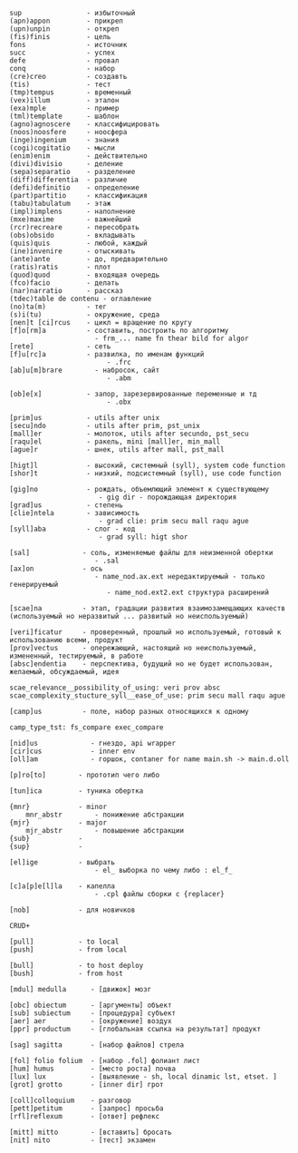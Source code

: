     sup                - избыточный
    (apn)appon         - прикреп
    (upn)unpin         - откреп
    (fis)finis         - цель
    fons               - источник
    succ               - успех
    defe               - провал
    conq               - набор
    (cre)creo          - создавть
    (tis)              - тест
    (tmp)tempus        - временный
    (vex)illum         - эталон
    (exa)mple          - пример
    (tml)template      - шаблон
    (agno)agnoscere    - классифицировать
    (noos)noosfere     - ноосфера
    (inge)ingenium     - знания
    (cogi)cogitatio    - мысли
    (enim)enim         - действительно
    (divi)divisio      - деление
    (sepa)separatio    - разделение
    (diff)differentia  - различие
    (defi)definitio    - определение
    (part)partitio     - классификация
    (tabu)tabulatum    - этаж
    (impl)implens      - наполнение
    (mxe)maxime        - важнейший
    (rcr)recreare      - пересобрать
    (obs)obsido        - вкладывать
    (quis)quis         - любой, каждый
    (ine)invenire      - отыскивать
    (ante)ante         - до, предварительно
    (ratis)ratis       - плот
    (quod)quod         - входящая очередь
    (fco)facio         - делать
    (nar)narratio      - рассказ
    (tdec)table de contenu - оглавление 
    (no)ta(m)          - тег
    (s)i(tu)           - окружение, среда
    [nen]t [ci]rcus    - цикл = вращение по кругу
    [f]o[rm]a          - составить, построить по алгоритму
                         - frm_... name fn thear bild for algor 
    [rete]             - сеть
    [f]u[rc]a          - развилка, по именам функций
                            - .frc
    [ab]u[m]brare        - набросок, сайт
                            - .abm

    [ob]e[x]           - запор, зарезервированные переменные и тд
                            - .obx

    [prim]us           - utils after unix
    [secu]ndo          - utils after prim, pst_unix
    [mall]er           - молоток, utils after secundo, pst_secu
    [raqu]el           - ракель, mini [mall]er, min_mall
    [ague]r            - шнек, utils after mall, pst_mall

    [higt]l            - высокий, системный (syll), system code function
    [shor]t            - низкий, подсистемный (syll), use code function

    [gig]no            - рождать, объемлющий элемент к существующему
                          - gig dir - порождающая директория
    [grad]us           - степень 
    [clie]ntela        - зависимость
                          - grad clie: prim secu mall raqu ague
    [syll]aba          - слог - код
                          - grad syll: higt shor

    [sal]             - соль, изменяемые файлы для неизменной обертки
                         - .sal
    [ax]on            - ось
                         - name_nod.ax.ext нередактируемый - только генерируемый
                            - name_nod.ext2.ext структура расширений

    [scae]na          - этап, градации развития взаимозамещающих качеств (используемый но неразвитый ... развитый но неиспользуемый)

    [veri]ficatur     - проверенный, прошлый но используемый, готовый к использованию всеми, продукт
    [prov]vectus      - опережающий, настоящий но неиспользуемый, измененный, тестируемый, в работе
    [absc]endentia    - перспектива, будущий но не будет использован, желаемый, обсуждаемый, идея

    scae_relevance__possibility_of_using: veri prov absc
    scae_complexity_stucture_syll__ease_of_use: prim secu mall raqu ague

    [camp]us          - поле, набор разных относящихся к одному

    camp_type_tst: fs_compare exec_compare

    [nid]us             - гнездо, api wrapper
    [cir]cus            - inner env
    [oll]am             - горшок, contaner for name main.sh -> main.d.oll

    [p]ro[to]        - прототип чего либо

    [tun]ica         - туника обертка

    {mnr}            - minor
        mnr_abstr        - понижение абстракции
    {mjr}            - major
        mjr_abstr        - повышение абстракции
    {sub}            - 
    {sup}            - 

    [el]ige          - выбрать 
                         - el_ выборка по чему либо : el_f_ 

    [c]a[p]e[l]la    - капелла
                         - .cpl файлы сборки с {replacer}

    [nob]            - для новичков

    CRUD+
    
    [pull]           - to local
    [push]           - from local

    [bull]           - to host deploy
    [bush]           - from host 

    [mdul] medulla      - [движок] мозг

    [obc] obiectum      - [аргументы] объект
    [sub] subiectum     - [процедура] субъект
    [aer] aer           - [окружение] воздух
    [ppr] productum     - [глобальная ссылка на результат] продукт

    [sag] sagitta       - [набор файлов] стрела

    [fol] folio folium  - [набор .fol] фолиант лист   
    [hum] humus         - [место роста] почва
    [lux] lux           - [выявление - sh, local dinamic lst, etset. ] 
    [grot] grotto       - [inner dir] грот

    [coll]colloquium    - разговор
    [pett]petitum       - [запрос] просьба
    [rfl]reflexum       - [ответ] рефлекс

    [mitt] mitto        - [вставить] бросать 
    [nit] nito          - [тест] экзамен